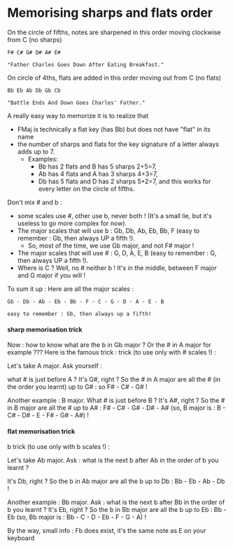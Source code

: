 # Memorising sharps and flats order

On the circle of fifths, notes are sharpened in this order moving clockwise from
C (no sharps)

```
F# C# G# D# A# E#

"Father Charles Goes Down After Eating Breakfast."
```

On circle of 4ths, flats are added in this order moving out from C (no flats)

```
Bb Eb Ab Db Gb Cb

"Battle Ends And Down Goes Charles' Father."
```

A really easy way to memorize it is to realize that

- FMaj is technically a flat key (has Bb) but does not have "flat" in its name
- the number of sharps and flats for the key signature of a letter always adds
  up to 7.
    - Examples:
        - Bb has 2 flats and B has 5 sharps 2+5=7,
        - Ab has 4 flats and A has 3 sharps 4+3=7,
        - Db has 5 flats and D has 2 sharps 5+2=7, and this works for every
          letter on the circle of fifths.

Don't mix # and b :

- some scales use #, other use b, never both ! (It's a small lie, but it's
  useless to go more complex for now).
- The major scales that will use b : Gb, Db, Ab, Eb, Bb, F (easy to remember :
  Gb, then always UP a fifth !).
    - So, most of the time, we use Gb major, and not F# major !
- The major scales that will use # : G, D, A, E, B (easy to remember : G, then
  always UP a fifth !).
- Where is C ? Well, no # neither b ! It's in the middle, between F major and G
  major if you will !

To sum it up : Here are all the major scales :

```
Gb - Db - Ab - Eb - Bb - F - C - G - D - A - E - B

easy to remember : Gb, then always up a fifth!
```

#### sharp memorisation trick

Now : how to know what are the b in Gb major ? Or the # in A major for example
??? Here is the famous trick : trick (to use only with # scales !) :

Let's take A major. Ask yourself :

what # is just before A ? It's G#, right ? So the # in A major are all the # (in
the order you learnt) up to G# : so F# - C# - G# !

Another example : B major. What # is just before B ? It's A#, right ? So the #
in B major are all the # up to A# : F# - C# - G# - D# - A# (so, B major is : B -
C# - D# - E - F# - G# - A#) !

#### flat memorisation trick

b trick (to use only with b scales !) :

Let's take Ab major. Ask : what is the next b after Ab in the order of b you
learnt ?

It's Db, right ? So the b in Ab major are all the b up to Db : Bb - Eb - Ab - Db
!

Another example : Bb major. Ask : what is the next b after Bb in the order of b
you learnt ? It's Eb, right ? So the b in Bb major are all the b up to Eb : Bb -
Eb (so, Bb major is : Bb - C - D - Eb - F - G - A) !

By the way, small info : Fb does exist, it's the same note as E on your keyboard
